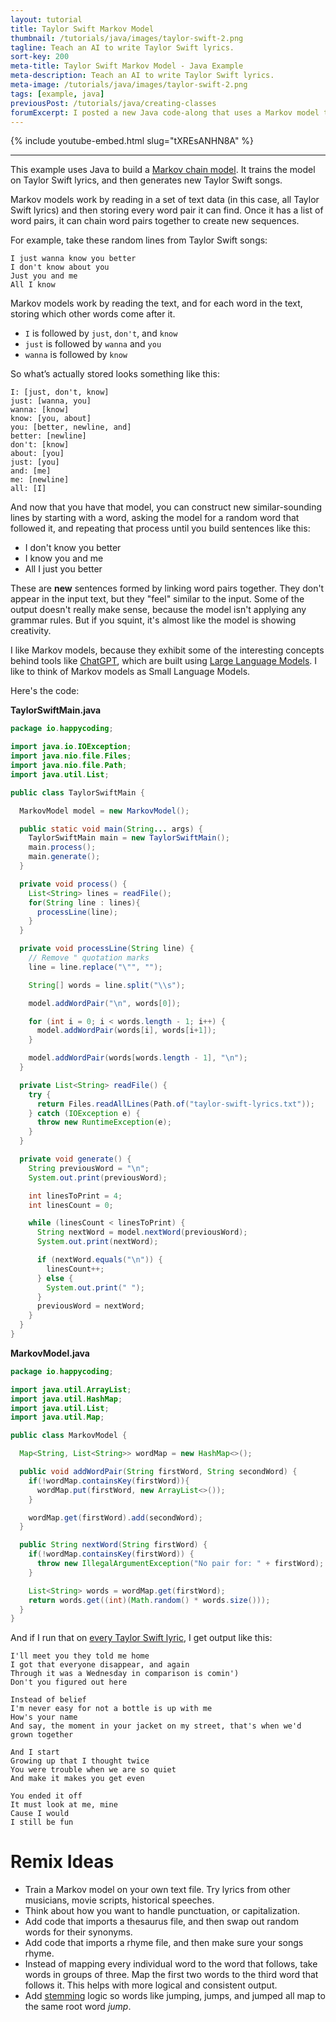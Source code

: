 ```yaml
---
layout: tutorial
title: Taylor Swift Markov Model
thumbnail: /tutorials/java/images/taylor-swift-2.png
tagline: Teach an AI to write Taylor Swift lyrics.
sort-key: 200
meta-title: Taylor Swift Markov Model - Java Example
meta-description: Teach an AI to write Taylor Swift lyrics.
meta-image: /tutorials/java/images/taylor-swift-2.png
tags: [example, java]
previousPost: /tutorials/java/creating-classes
forumExcerpt: I posted a new Java code-along that uses a Markov model to generate Taylor Swift lyrics!
---
```


{% include youtube-embed.html slug="tXREsANHN8A" %}

---

This example uses Java to build a [Markov chain model](https://en.wikipedia.org/wiki/Markov_chain). It trains the model on Taylor Swift lyrics, and then generates new Taylor Swift songs.

Markov models work by reading in a set of text data (in this case, all Taylor Swift lyrics) and then storing every word pair it can find. Once it has a list of word pairs, it can chain word pairs together to create new sequences.

For example, take these random lines from Taylor Swift songs:

```
I just wanna know you better
I don't know about you
Just you and me
All I know
```

Markov models work by reading the text, and for each word in the text, storing which other words come after it.

- `I` is followed by `just`, `don't`, and `know`
- `just` is followed by `wanna` and `you`
- `wanna` is followed by `know`


So what’s actually stored looks something like this:

```
I: [just, don't, know]
just: [wanna, you]
wanna: [know]
know: [you, about]
you: [better, newline, and]
better: [newline]
don't: [know]
about: [you]
just: [you]
and: [me]
me: [newline]
all: [I]
```

And now that you have that model, you can construct new similar-sounding lines by starting with a word, asking the model for a random word that followed it, and repeating that process until you build sentences like this:

- I don't know you better
- I know you and me
- All I just you better

These are **new** sentences formed by linking word pairs together. They don't appear in the input text, but they "feel" similar to the input. Some of the output doesn't really make sense, because the model isn't applying any grammar rules. But if you squint, it's almost like the model is showing creativity.

I like Markov models, because they exhibit some of the interesting concepts behind tools like [ChatGPT](/blog/coding-and-coping-with-chatgpt), which are built using [Large Language Models](https://en.wikipedia.org/wiki/Large_language_model). I like to think of Markov models as Small Language Models.

Here's the code:

**TaylorSwiftMain.java**

```java
package io.happycoding;

import java.io.IOException;
import java.nio.file.Files;
import java.nio.file.Path;
import java.util.List;

public class TaylorSwiftMain {

  MarkovModel model = new MarkovModel();

  public static void main(String... args) {
    TaylorSwiftMain main = new TaylorSwiftMain();
    main.process();
    main.generate();
  }

  private void process() {
    List<String> lines = readFile();
    for(String line : lines){
      processLine(line);
    }
  }

  private void processLine(String line) {
    // Remove " quotation marks
    line = line.replace("\"", "");

    String[] words = line.split("\\s");

    model.addWordPair("\n", words[0]);

    for (int i = 0; i < words.length - 1; i++) {
      model.addWordPair(words[i], words[i+1]);
    }

    model.addWordPair(words[words.length - 1], "\n");
  }

  private List<String> readFile() {
    try {
      return Files.readAllLines(Path.of("taylor-swift-lyrics.txt"));
    } catch (IOException e) {
      throw new RuntimeException(e);
    }
  }

  private void generate() {
    String previousWord = "\n";
    System.out.print(previousWord);

    int linesToPrint = 4;
    int linesCount = 0;

    while (linesCount < linesToPrint) {
      String nextWord = model.nextWord(previousWord);
      System.out.print(nextWord);

      if (nextWord.equals("\n")) {
        linesCount++;
      } else {
        System.out.print(" ");
      }
      previousWord = nextWord;
    }
  }
}
```

**MarkovModel.java**

```java
package io.happycoding;

import java.util.ArrayList;
import java.util.HashMap;
import java.util.List;
import java.util.Map;

public class MarkovModel {

  Map<String, List<String>> wordMap = new HashMap<>();

  public void addWordPair(String firstWord, String secondWord) {
    if(!wordMap.containsKey(firstWord)){
      wordMap.put(firstWord, new ArrayList<>());
    }

    wordMap.get(firstWord).add(secondWord);
  }

  public String nextWord(String firstWord) {
    if(!wordMap.containsKey(firstWord)) {
      throw new IllegalArgumentException("No pair for: " + firstWord);
    }

    List<String> words = wordMap.get(firstWord);
    return words.get((int)(Math.random() * words.size()));
  }
}
```

And if I run that on [every Taylor Swift lyric](https://raw.githubusercontent.com/shaynak/taylor-swift-lyrics/main/lyrics.csv), I get output like this:

```
I'll meet you they told me home
I got that everyone disappear, and again
Through it was a Wednesday in comparison is comin')
Don't you figured out here
```

```
Instead of belief
I'm never easy for not a bottle is up with me
How's your name
And say, the moment in your jacket on my street, that's when we'd grown together
```

```
And I start
Growing up that I thought twice
You were trouble when we are so quiet
And make it makes you get even
```

```
You ended it off
It must look at me, mine
Cause I would
I still be fun
```

# Remix Ideas

- Train a Markov model on your own text file. Try lyrics from other musicians, movie scripts, historical speeches.
- Think about how you want to handle punctuation, or capitalization.
- Add code that imports a thesaurus file, and then swap out random words for their synonyms.
- Add code that imports a rhyme file, and then make sure your songs rhyme.
- Instead of mapping every individual word to the word that follows, take words in groups of three. Map the first two words to the third word that follows it. This helps with more logical and consistent output.
- Add [stemming](https://en.wikipedia.org/wiki/Stemming) logic so words like jumping, jumps, and jumped all map to the same root word *jump*.
